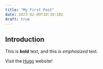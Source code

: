 ```yaml
---
title: "My First Post"
date: 2023-02-09T18:39:10Z
draft: true
---
```


## Introduction

This is **bold** text, and this is *emphasized* text.

Visit the [Hugo](https://gohugo.io) website!
